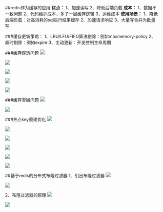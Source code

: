 ##redis作为缓存的应用
**优点：**
1、加速读写
2、降低后端负载
**成本：**
1、数据不一致问题
2、代码维护成本，多了一层缓存逻辑
3、运维成本
**使用场景：**
1、降低后端负载：对高消耗的sql进行结果缓存
2、加速请求响应
3、大量写合并为批量写

###缓存更新策略：
1、LRU/LFU/FIFO算法剔除：例如maxmemory-policy
2、超时剔除：例如expire
3、主动更新：开发控制生命周期

###缓存穿透问题
![](./pic/cache.png)

![](./pic/cache1.png)

![](./pic/cache2.png)

![](./pic/cache3.png)

![](./pic/cache4.png)

###缓存雪崩问题
![](./pic/cache5.png)

![](./pic/cache6.png)

###热点key重建优化
![](./pic/cache7.png)

![](./pic/cache8.png)
 
![](./pic/cache9.png)

![](./pic/cache10.png)

![](./pic/cache11.png)

![](./pic/cache12.png)


##基于redis的分布式布隆过滤器
1、引出布隆过滤器
![](./pic/bulong.png)

![](./pic/bulong1.png)

2、布隆过滤器的原理
![](./pic/bulong2.png)

![](./pic/bulong3.png)



